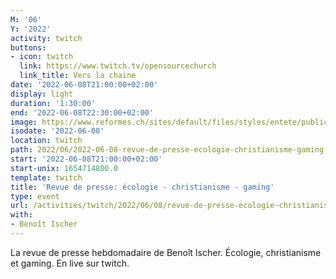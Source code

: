 ```yaml
---
M: '06'
Y: '2022'
activity: twitch
buttons:
- icon: twitch
  link: https://www.twitch.tv/opensourcechurch
  link_title: Vers la chaine
date: '2022-06-08T21:00:00+02:00'
display: light
duration: '1:30:00'
end: '2022-06-08T22:30:00+02:00'
image: https://www.reformes.ch/sites/default/files/styles/entete/public/data/images/comm/257/Beno%C3%AEt%20Ischer.jpg
isodate: '2022-06-08'
location: twitch
path: 2022/06/2022-06-08-revue-de-presse-ecologie-christianisme-gaming.md
start: '2022-06-08T21:00:00+02:00'
start-unix: 1654714800.0
template: twitch
title: 'Revue de presse: écologie - christianisme - gaming'
type: event
url: /activities/twitch/2022/06/08/revue-de-presse-ecologie-christianisme-gaming
with:
- Benoît Ischer
---
```

La revue de presse hebdomadaire de Benoît Ischer. Écologie, christianisme et gaming. En live sur twitch.